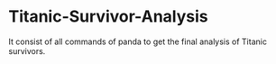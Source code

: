 # Titanic-Survivor-Analysis
It consist of all commands of panda to get the final analysis of Titanic survivors. 
